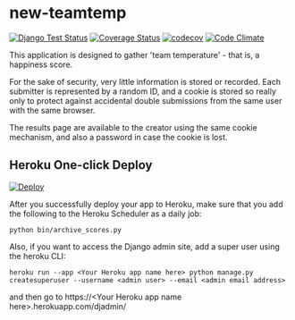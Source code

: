 new-teamtemp
============

[![Django Test Status](https://github.com/rloomans/new-teamtemp/actions/workflows/django-test.yaml/badge.svg?branch=main)](https://github.com/rloomans/new-teamtemp/actions/workflows/django-test.yaml)
[![Coverage Status](https://coveralls.io/repos/rloomans/new-teamtemp/badge.svg?branch=main&service=github)](https://coveralls.io/github/rloomans/new-teamtemp?branch=main)
[![codecov](https://codecov.io/gh/rloomans/new-teamtemp/branch/main/graph/badge.svg)](https://codecov.io/gh/rloomans/new-teamtemp)
[![Code Climate](https://codeclimate.com/github/rloomans/new-teamtemp/badges/gpa.svg)](https://codeclimate.com/github/rloomans/new-teamtemp)

This application is designed to gather 'team temperature' - that is, a
happiness score.

For the sake of security, very little information is stored or recorded. Each
submitter is represented by a random ID, and a cookie is stored so really only
to protect against accidental double submissions from the same user with the
same browser.

The results page are available to the creator using the same cookie mechanism,
and also a password in case the cookie is lost.


Heroku One-click Deploy
-----------------------

[![Deploy](https://www.herokucdn.com/deploy/button.svg)](https://heroku.com/deploy)

After you successfully deploy your app to Heroku, make sure that you add the following to the Heroku Scheduler as a daily job:

```
python bin/archive_scores.py
```

Also, if you want to access the Django admin site, add a super user using the heroku CLI:

```
heroku run --app <Your Heroku app name here> python manage.py createsuperuser --username <admin user> --email <admin email address>
```

and then go to https://\<Your Heroku app name here>.herokuapp.com/djadmin/

